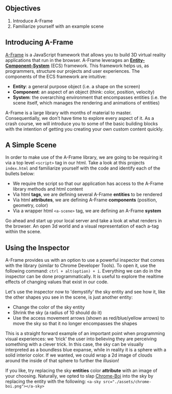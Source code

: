 ## Objectives

1. Introduce A-Frame
2. Familiarize yourself with an example scene

## Introducing A-Frame

[A-Frame][a-frame-intro] is a JavaScript framework that allows you to build 3D
virtual reality applications that run in the browser. A-Frame leverages an [**Entity-Component-System**][ecs] (ECS) framework. This framework helps us, as
programmers, structure our projects and user experiences. The components of the
ECS framework are intuitive:
  - **Entity**: a general purpose object (i.e. a shape on the screen)
  - **Component**: an aspect of an object (think: color, position, velocity)
  - **System**: the overarching environment that encompasses entities (i.e. the
    scene itself, which manages the rendering and animations of entities)

A-Frame is a large library with months of material to master. Consequentially,
we don't have time to explore every aspect of it. As a crash course, we will
introduce you to some of the basic building blocks with the intention of
getting you creating your own custom content quickly.  

## A Simple Scene

In order to make use of the A-Frame library, we are going to be requiring it
via a top level `<script>` tag in our html. Take a look at this projects
`index.html` and familiarize yourself with the code and identify each of the
bullets below:
  - We require the script so that our application has access to the A-Frame
  library methods and html content
  - Via html **tags**, we are defining several A-Frame **entities** to be
  rendered
  - Via html **attributes**, we are defining A-Frame **components** (position,
    geometry, color)
  - Via a wrapper html `<a-scene>` tag, we are defining an A-Frame **system**

Go ahead and start up your local server and take a look at what renders in the
browser. An open 3d world and a visual representation of each a-tag within the
scene.

## Using the Inspector

A-Frame provides us with an option to use a powerful inspector that comes with
the library (similar to Chrome Developer Tools). To open it, use the following
command: `ctrl + alt(option) + i`. Everything we can do in the inspector can be
done programmatically. It is useful to explore the realtime effects of changing
values that exist in our code.

Let's use the inspector now to 'demystify' the sky entity and see how it, like
the other shapes you see in the scene, is just another entity:
  - Change the color of the sky entity
  - Shrink the sky (a radius of 10 should do it)
  - Use the access movement arrows (shown as red/blue/yellow arrows) to move
  the sky so that it no longer encompasses the shapes

This is a straight forward example of an important point when programming
visual experiences: we 'trick' the user into believing they are perceiving
something with a clever trick. In this case, the sky can be visually
interpreted as a boundless blue expanse, while in reality it is a sphere with a
solid interior color. If we wanted, we could wrap a 2d image of clouds around
the inside of that sphere to further the illusion!

If you like, try replacing the sky **entities** color **attribute** with an
image of your choosing. Naturally, we opted to slap [Chrome-Boi][rejected-chrome-boi] into the sky by replacing the entity with the following: `<a-sky src="./assets/chrome-boi.png"></a-sky>`

[rejected-chrome-boi]: https://en.wikipedia.org/wiki/Draft:Chrome_Boi
[ecs]: https://en.wikipedia.org/wiki/Entity%E2%80%93component%E2%80%93system
[a-frame-intro]: https://aframe.io/docs/0.8.0/introduction/
